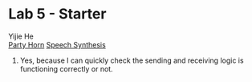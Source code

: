 # Lab 5 - Starter
Yijie He \
[Party Horn](https://henohyj.github.io/CSE110-SP24-Lab5/expose.html)
[Speech Synthesis](https://henohyj.github.io/CSE110-SP24-Lab5/explore.html)

1. Yes, because I can quickly check the sending and receiving logic is functioning correctly or not.
